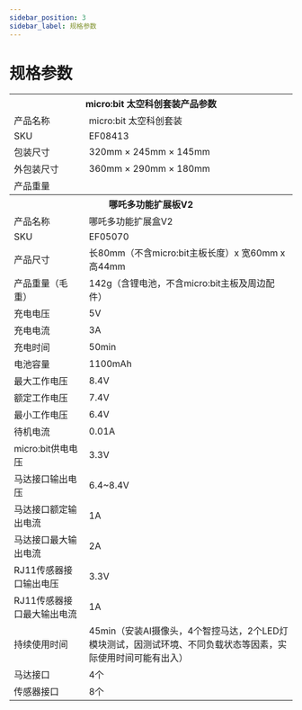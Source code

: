 ```yaml
---
sidebar_position: 3
sidebar_label: 规格参数
---
```



# 规格参数

<table>
    <tr>
        <th style="text-align:center" colspan="9"> micro:bit 太空科创套装产品参数 </th>
    </tr>
    <tr>
        <td>产品名称</td>
        <td>micro:bit 太空科创套装</td>
    </tr>
    <tr>
        <td>SKU</td>
        <td>EF08413</td>
    </tr>
    <tr>
        <td>包装尺寸</td>
        <td>320mm × 245mm × 145mm</td>
    </tr>
    <tr>
        <td>外包装尺寸</td>
        <td>360mm × 290mm × 180mm</td>
    </tr>
    <tr>
        <td>产品重量</td>
        <td></td>
    </tr>
    <tr>
        <th style="text-align:center" colspan="9"> 哪吒多功能扩展板V2 </th>
    </tr>
    <tr>
        <td>产品名称</td>
        <td>哪吒多功能扩展盒V2</td>
    </tr>
    <tr>
        <td>SKU</td>
        <td>EF05070</td>
    </tr>
    <tr>
        <td>产品尺寸</td>
        <td>长80mm（不含micro:bit主板长度）x 宽60mm x 高44mm</td>
    </tr>
    <tr>
        <td>产品重量（毛重）</td>
        <td>142g（含锂电池，不含micro:bit主板及周边配件）</td>
    </tr>
    <tr>
        <td>充电电压</td>
        <td>5V</td>
    </tr>
    <tr>
        <td>充电电流</td>
        <td>3A</td>
    </tr>
    <tr>
        <td>充电时间</td>
        <td>50min</td>
    </tr>
    <tr>
        <td>电池容量</td>
        <td>1100mAh</td>
    </tr>
    <tr>
        <td>最大工作电压</td>
        <td>8.4V</td>
    </tr>
    <tr>
        <td>额定工作电压</td>
        <td>7.4V</td>
    </tr>
    <tr>
        <td>最小工作电压</td>
        <td>6.4V</td>
    </tr>
    <tr>
        <td>待机电流</td>
        <td>0.01A</td>
    </tr>
    <tr>
        <td>micro:bit供电电压</td>
        <td>3.3V</td>
    </tr>
    <tr>
        <td>马达接口输出电压</td>
        <td>6.4~8.4V</td>
    </tr>
    <tr>
        <td>马达接口额定输出电流</td>
        <td>1A</td>
    </tr>
    <tr>
        <td>马达接口最大输出电流</td>
        <td>2A</td>
    </tr>
    <tr>
        <td>RJ11传感器接口输出电压</td>
        <td>3.3V</td>
    </tr>
    <tr>
        <td>RJ11传感器接口最大输出电流</td>
        <td>1A</td>
    </tr>
    <tr>
        <td>持续使用时间</td>
        <td>45min（安装AI摄像头，4个智控马达，2个LED灯模块测试，因测试环境、不同负载状态等因素，实际使用时间可能有出入）</td>
    </tr>
    <tr>
        <td>马达接口</td>
        <td>4个</td>
    </tr>
    <tr>
        <td>传感器接口</td>
        <td>8个</td>
    </tr>
</table>
